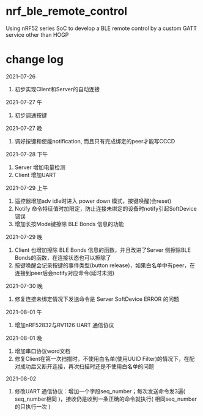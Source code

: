 # nrf_ble_remote_control
Using nRF52 series SoC to develop a BLE remote control by a custom GATT service other than HOGP

# change log
2021-07-26
1. 初步实现Client和Server的自动连接

2021-07-27 午
1. 初步调通按键

2021-07-27 晚
1. 调好按键和使能notification, 而且只有完成绑定的peer才能写CCCD

2021-07-28 下午
1. Server 增加电量检测
2. Client 增加UART

2021-07-29 上午
1. 遥控器增加adv idle时进入 power down 模式，按键唤醒(会reset)
2. Notify 命令特征值时加限定，防止连接未绑定的设备时notify引起SoftDevice错误
3. 增加长按Mode键擦除 BLE Bonds 信息的功能

2021-07-29 晚
1. Client 也增加擦除 BLE Bonds 信息的函数，并且改进了Server 侧擦除BLE Bonds的函数，在连接状态也可以擦除了
2. 按键唤醒会记录按键的事件类型(button release)，如果白名单中有peer，在连接到peer后会notify对应命令(延时未测)

2021-07-30 晚
1. 修复连接未绑定情况下发送命令是 Server SoftDevice ERROR 的问题

2021-08-01 午
1. 增加nRF52832与RV1126 UART 通信协议

2021-08-01 晚
1. 增加串口协议word文档
2. 修复Client在第一次扫描时，不使用白名单(使用UUID Filter)的情况下，在配对成功后又断开连接，再次扫描时还是不使用白名单的问题

2021-08-02
1. 修改UART 通信协议：增加一个字段seq_number；每次发送命令发3遍( seq_number相同 )，接收仍是收到一条正确的命令就执行( 相同seq_number的只执行一次 )

